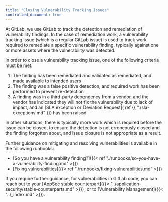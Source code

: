 ```yaml
---
title: "Closing Vulnerability Tracking Issues"
controlled_document: true
---
```


At GitLab, we use GitLab to track the detection and remediation of vulnerability findings. In the case of remediation work, a vulnerability tracking issue (which is a regular GitLab issue) is used to track work required to remediate a specific vulnerability finding, typically against one or more assets where the vulnerability was detected.

In order to close a vulnerability tracking issue, one of the following criteria must be met:

1. The finding has been remediated and validated as remediated, and made available to intended users
1. The finding was a false positive detection, and required work has been performed to prevent re-detection
1. A finding was in a third-party dependency from a vendor, and the vendor has indicated they will not fix the vulnerability due to lack of impact, and an [SLA exception or Deviation Request]( ref {{ "./sla-exceptions.md" }}) has been raised

In other situations, there is typically more work which is required before the issue can be closed, to ensure the detection is not erroneously closed and the finding forgotten about, and issue closure is not appropriate as a result.

Further guidance on mitigating and resolving vulnerabilities is available in the following runbooks:
 - [So you have a vulnerability finding?]({{< ref "./runbooks/so-you-have-a-vulnerability-finding.md" >}})
 - [Fixing vulnerabilities]({{< ref "./runbooks/fixing-vulnerabilities.md" >}})
 
If you require further guidance, for vulnerabilities in GitLab code, you can reach out to your [AppSec stable counterpart]({{< "../application-security/stable-counterparts.md" >}}), or to [Vulnerability Management]({{< "../_index.md" >}}).
